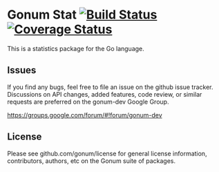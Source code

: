 # Gonum Stat  [![Build Status](https://travis-ci.org/gonum/stat.svg)](https://travis-ci.org/gonum/stat)  [![Coverage Status](https://img.shields.io/coveralls/gonum/stat.svg)](https://coveralls.io/r/gonum/stat)

This is a statistics package for the Go language.

## Issues

If you find any bugs, feel free to file an issue on the github issue tracker. Discussions on API changes, added features, code review, or similar requests are preferred on the gonum-dev Google Group.

https://groups.google.com/forum/#!forum/gonum-dev

## License

Please see github.com/gonum/license for general license information, contributors, authors, etc on the Gonum suite of packages.

